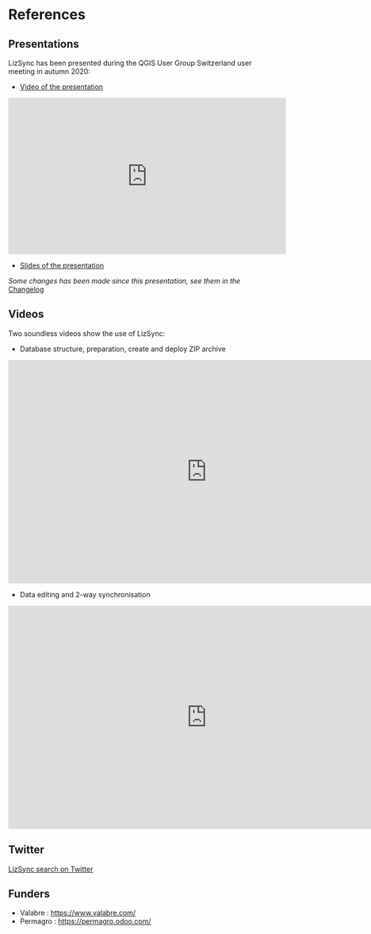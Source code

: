 # References

## Presentations

LizSync has been presented during the QGIS User Group Switzerland user meeting in autumn 2020:

* [Video of the presentation](https://www.youtube.com/watch?v=N0jztB1UKSM&t=1h31m59s)

<iframe width="560" height="315" src="https://www.youtube.com/embed/N0jztB1UKSM?start=5519" frameborder="0" allow="accelerometer; autoplay; clipboard-write; encrypted-media; gyroscope; picture-in-picture" allowfullscreen></iframe>

* [Slides of the presentation](./presentation-reveal/index.html)

*Some changes has been made since this presentation, see them in the* [Changelog](./changelog/)

## Videos

Two soundless videos show the use of LizSync:

* Database structure, preparation, create and deploy ZIP archive

<iframe width="800" height="450" src="https://www.youtube.com/embed/l8a1Pn7CpN0" frameborder="0" allow="accelerometer; autoplay; clipboard-write; encrypted-media; gyroscope; picture-in-picture" allowfullscreen></iframe>

* Data editing and 2-way synchronisation

<iframe width="800" height="450" src="https://www.youtube.com/embed/tnWVBJGqD0M" frameborder="0" allow="accelerometer; autoplay; clipboard-write; encrypted-media; gyroscope; picture-in-picture" allowfullscreen></iframe>


## Twitter

[LizSync search on Twitter](https://twitter.com/search?q=lizsync&src=typed_query&f=live)

## Funders

* Valabre : https://www.valabre.com/
* Permagro : https://permagro.odoo.com/
